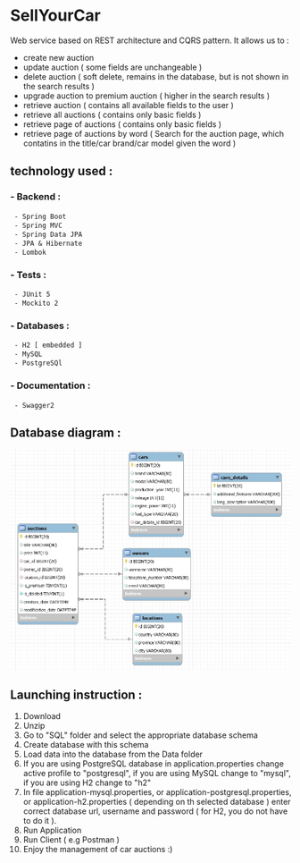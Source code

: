 # SellYourCar
Web service based on REST architecture and CQRS pattern. It allows us to :

- create new auction
- update auction ( some fields are unchangeable )
- delete auction ( soft delete, remains in the database, but is not shown in the search results )
- upgrade auction to premium auction ( higher in the search results )
- retrieve auction ( contains all available fields to the user )
- retrieve all auctions ( contains only basic fields )
- retrieve page of auctions ( contains only basic fields )
- retrieve page of auctions by word ( Search for the auction page, which 
  contatins in the title/car brand/car model given the word )

## technology used :
 ### - Backend :
     - Spring Boot
     - Spring MVC
     - Spring Data JPA
     - JPA & Hibernate
     - Lombok
     
 ### - Tests : 
     - JUnit 5
     - Mockito 2
  
 ### - Databases : 
     - H2 [ embedded ]
     - MySQL
     - PostgreSQl
     
 ### - Documentation : 
     - Swagger2

## Database diagram :
  
![](SQL/Database-Diagram-Screenshot.jpg)

## Launching instruction :

  1.  Download 
  2.  Unzip 
  3.  Go to "SQL" folder and select the appropriate database schema 
  4.  Create database with this schema 
  5.  Load data into the database from the Data folder 
  6.  If you are using PostgreSQL database in application.properties change active profile to 
      "postgresql", if you are using MySQL change to "mysql", if you are using H2 change to "h2"
  7.  In file application-mysql.properties, or application-postgresql.properties, or 
      application-h2.properties ( depending on th selected database ) enter correct database url,
      username and password ( for H2, you do not have to do it ). 
  8.  Run Application
  9.  Run Client ( e.g Postman ) 
  10. Enjoy the management of car auctions :)
  
